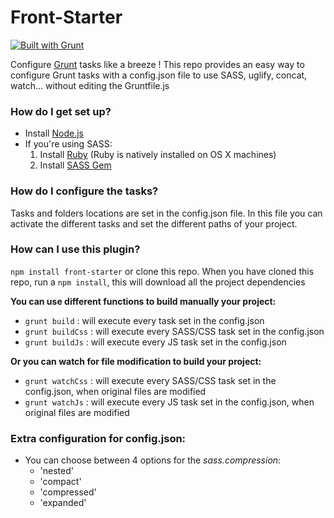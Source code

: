 # Front-Starter #
[![Built with Grunt](https://cdn.gruntjs.com/builtwith.png)](http://gruntjs.com/)

Configure [Grunt](http://gruntjs.com/) tasks like a breeze !
This repo provides an easy way to configure Grunt tasks  with a config.json file to use SASS, uglify, concat, watch... without editing the Gruntfile.js



### How do I get set up? ###

* Install [Node.js](https://nodejs.org/)
* If you're using SASS:
    1. Install [Ruby](https://www.ruby-lang.org/fr/) (Ruby is natively installed on OS X machines)
    2. Install [SASS Gem](http://sass-lang.com/install)



### How do I configure the tasks? ###

Tasks and folders locations are set in the config.json file.
In this file you can activate the different tasks and set the different paths of your project.



### How can I use this plugin? ###

`npm install front-starter` or clone this repo.
When you have cloned this repo, run a ` npm install `, this will download all the project dependencies

**You can use different functions to build manually your project:**

* ` grunt build ` : will execute every task set in the config.json
* ` grunt buildCss ` : will execute every SASS/CSS task set in the config.json
* ` grunt buildJs ` : will execute every JS task set in the config.json

**Or you can watch for file modification to build your project:**

* ` grunt watchCss ` : will execute every SASS/CSS task set in the config.json, when original files are modified
* ` grunt watchJs ` : will execute every JS task set in the config.json, when original files are modified



### Extra configuration for config.json: ###

* You can choose between 4 options for the _sass.compression_:
    * 'nested'
    * 'compact'
    * 'compressed'
    * 'expanded'